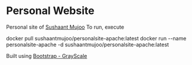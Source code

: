 # Personal Website
Personal site of [Sushaant Mujoo](http://www.sushaantmujoo.com)
To run, execute

docker pull sushaantmujoo/personalsite-apache:latest
docker run --name personalsite-apache -d sushaantmujoo/personalsite-apache:latest

Built using [Bootstrap - GrayScale](http://blackrockdigital.github.io/startbootstrap-grayscale/)


